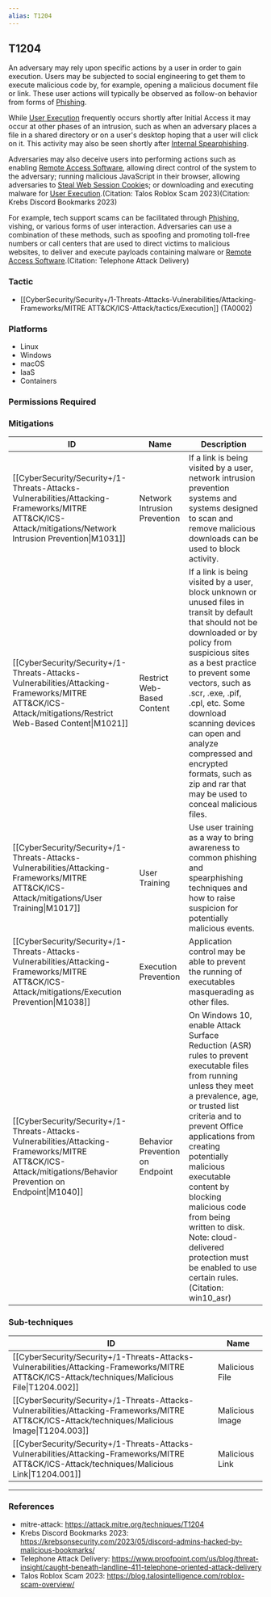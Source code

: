 ```yaml
---
alias: T1204
---
```


## T1204

An adversary may rely upon specific actions by a user in order to gain execution. Users may be subjected to social engineering to get them to execute malicious code by, for example, opening a malicious document file or link. These user actions will typically be observed as follow-on behavior from forms of [Phishing](https://attack.mitre.org/techniques/T1566).

While [User Execution](https://attack.mitre.org/techniques/T1204) frequently occurs shortly after Initial Access it may occur at other phases of an intrusion, such as when an adversary places a file in a shared directory or on a user's desktop hoping that a user will click on it. This activity may also be seen shortly after [Internal Spearphishing](https://attack.mitre.org/techniques/T1534).

Adversaries may also deceive users into performing actions such as enabling [Remote Access Software](https://attack.mitre.org/techniques/T1219), allowing direct control of the system to the adversary; running malicious JavaScript in their browser, allowing adversaries to [Steal Web Session Cookie](https://attack.mitre.org/techniques/T1539)s; or downloading and executing malware for [User Execution](https://attack.mitre.org/techniques/T1204).(Citation: Talos Roblox Scam 2023)(Citation: Krebs Discord Bookmarks 2023)

For example, tech support scams can be facilitated through [Phishing](https://attack.mitre.org/techniques/T1566), vishing, or various forms of user interaction. Adversaries can use a combination of these methods, such as spoofing and promoting toll-free numbers or call centers that are used to direct victims to malicious websites, to deliver and execute payloads containing malware or [Remote Access Software](https://attack.mitre.org/techniques/T1219).(Citation: Telephone Attack Delivery)


### Tactic
- [[CyberSecurity/Security+/1-Threats-Attacks-Vulnerabilities/Attacking-Frameworks/MITRE ATT&CK/ICS-Attack/tactics/Execution]] (TA0002)

### Platforms
- Linux
- Windows
- macOS
- IaaS
- Containers

### Permissions Required

### Mitigations

| ID | Name | Description |
| --- | --- | --- |
| [[CyberSecurity/Security+/1-Threats-Attacks-Vulnerabilities/Attacking-Frameworks/MITRE ATT&CK/ICS-Attack/mitigations/Network Intrusion Prevention\|M1031]] | Network Intrusion Prevention | If a link is being visited by a user, network intrusion prevention systems and systems designed to scan and remove malicious downloads can be used to block activity. |
| [[CyberSecurity/Security+/1-Threats-Attacks-Vulnerabilities/Attacking-Frameworks/MITRE ATT&CK/ICS-Attack/mitigations/Restrict Web-Based Content\|M1021]] | Restrict Web-Based Content | If a link is being visited by a user, block unknown or unused files in transit by default that should not be downloaded or by policy from suspicious sites as a best practice to prevent some vectors, such as .scr, .exe, .pif, .cpl, etc. Some download scanning devices can open and analyze compressed and encrypted formats, such as zip and rar that may be used to conceal malicious files. |
| [[CyberSecurity/Security+/1-Threats-Attacks-Vulnerabilities/Attacking-Frameworks/MITRE ATT&CK/ICS-Attack/mitigations/User Training\|M1017]] | User Training | Use user training as a way to bring awareness to common phishing and spearphishing techniques and how to raise suspicion for potentially malicious events. |
| [[CyberSecurity/Security+/1-Threats-Attacks-Vulnerabilities/Attacking-Frameworks/MITRE ATT&CK/ICS-Attack/mitigations/Execution Prevention\|M1038]] | Execution Prevention | Application control may be able to prevent the running of executables masquerading as other files. |
| [[CyberSecurity/Security+/1-Threats-Attacks-Vulnerabilities/Attacking-Frameworks/MITRE ATT&CK/ICS-Attack/mitigations/Behavior Prevention on Endpoint\|M1040]] | Behavior Prevention on Endpoint | On Windows 10, enable Attack Surface Reduction (ASR) rules to prevent executable files from running unless they meet a prevalence, age, or trusted list criteria and to prevent Office applications from creating potentially malicious executable content by blocking malicious code from being written to disk. Note: cloud-delivered protection must be enabled to use certain rules. (Citation: win10_asr) |

### Sub-techniques

| ID | Name |
| --- | --- |
| [[CyberSecurity/Security+/1-Threats-Attacks-Vulnerabilities/Attacking-Frameworks/MITRE ATT&CK/ICS-Attack/techniques/Malicious File\|T1204.002]] | Malicious File |
| [[CyberSecurity/Security+/1-Threats-Attacks-Vulnerabilities/Attacking-Frameworks/MITRE ATT&CK/ICS-Attack/techniques/Malicious Image\|T1204.003]] | Malicious Image |
| [[CyberSecurity/Security+/1-Threats-Attacks-Vulnerabilities/Attacking-Frameworks/MITRE ATT&CK/ICS-Attack/techniques/Malicious Link\|T1204.001]] | Malicious Link |


---
### References

- mitre-attack: https://attack.mitre.org/techniques/T1204
- Krebs Discord Bookmarks 2023: https://krebsonsecurity.com/2023/05/discord-admins-hacked-by-malicious-bookmarks/
- Telephone Attack Delivery: https://www.proofpoint.com/us/blog/threat-insight/caught-beneath-landline-411-telephone-oriented-attack-delivery
- Talos Roblox Scam 2023: https://blog.talosintelligence.com/roblox-scam-overview/
